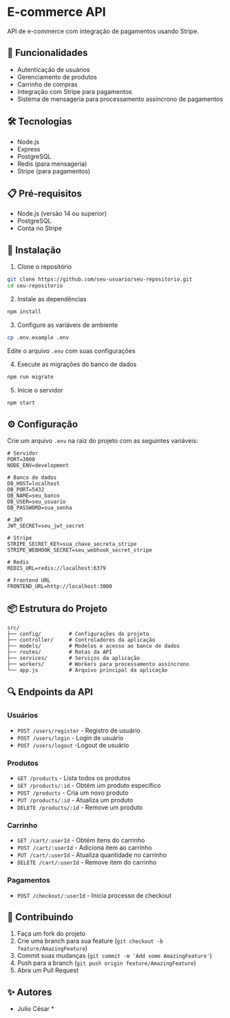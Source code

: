 # E-commerce API

API de e-commerce com integração de pagamentos usando Stripe.

## 🚀 Funcionalidades

- Autenticação de usuários
- Gerenciamento de produtos
- Carrinho de compras
- Integração com Stripe para pagamentos
- Sistema de mensageria para processamento assíncrono de pagamentos

## 🛠️ Tecnologias

- Node.js
- Express
- PostgreSQL
- Redis (para mensageria)
- Stripe (para pagamentos)

## 📋 Pré-requisitos

- Node.js (versão 14 ou superior)
- PostgreSQL
- Conta no Stripe

## 🔧 Instalação

1. Clone o repositório
```bash
git clone https://github.com/seu-usuario/seu-repositorio.git
cd seu-repositorio
```

2. Instale as dependências
```bash
npm install
```

3. Configure as variáveis de ambiente
```bash
cp .env.example .env
```
Edite o arquivo `.env` com suas configurações

4. Execute as migrações do banco de dados
```bash
npm run migrate
```

5. Inicie o servidor
```bash
npm start
```

## ⚙️ Configuração

Crie um arquivo `.env` na raiz do projeto com as seguintes variáveis:

```env
# Servidor
PORT=3000
NODE_ENV=development

# Banco de dados
DB_HOST=localhost
DB_PORT=5432
DB_NAME=seu_banco
DB_USER=seu_usuario
DB_PASSWORD=sua_senha

# JWT
JWT_SECRET=seu_jwt_secret

# Stripe
STRIPE_SECRET_KEY=sua_chave_secreta_stripe
STRIPE_WEBHOOK_SECRET=seu_webhook_secret_stripe

# Redis
REDIS_URL=redis://localhost:6379

# Frontend URL
FRONTEND_URL=http://localhost:3000
```

## 📦 Estrutura do Projeto

```
src/
├── config/         # Configurações do projeto
├── controller/     # Controladores da aplicação
├── models/         # Modelos e acesso ao banco de dados
├── routes/         # Rotas da API
├── services/       # Serviços da aplicação
├── workers/        # Workers para processamento assíncrono
└── app.js          # Arquivo principal da aplicação
```

## 🔍 Endpoints da API

### Usuários
- `POST /users/register` - Registro de usuário
- `POST /users/login` - Login de usuário
- `POST /users/logout` -Logout de usuário

### Produtos
- `GET /products` - Lista todos os produtos
- `GET /products/:id` - Obtém um produto específico
- `POST /products` - Cria um novo produto
- `PUT /products/:id` - Atualiza um produto
- `DELETE /products/:id` - Remove um produto

### Carrinho
- `GET /cart/:userId` - Obtém itens do carrinho
- `POST /cart/:userId` - Adiciona item ao carrinho
- `PUT /cart/:userId` - Atualiza quantidade no carrinho
- `DELETE /cart/:userId` - Remove item do carrinho

### Pagamentos
- `POST /checkout/:userId` - Inicia processo de checkout

## 🤝 Contribuindo

1. Faça um fork do projeto
2. Crie uma branch para sua feature (`git checkout -b feature/AmazingFeature`)
3. Commit suas mudanças (`git commit -m 'Add some AmazingFeature'`)
4. Push para a branch (`git push origin feature/AmazingFeature`)
5. Abra um Pull Request



## ✨ Autores

* Julio César * 
